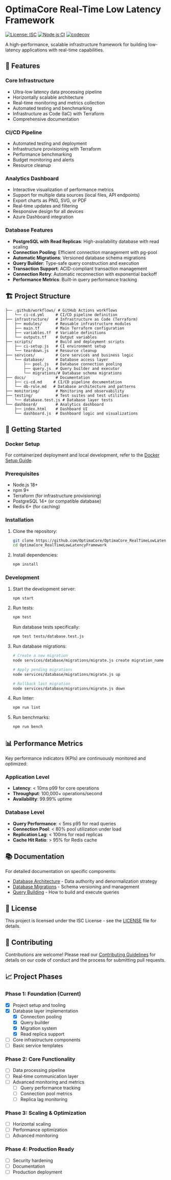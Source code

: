 # OptimaCore Real-Time Low Latency Framework

[![License: ISC](https://img.shields.io/badge/License-ISC-blue.svg)](https://opensource.org/licenses/ISC)
[![Node.js CI](https://github.com/OptimaCore/OptimaCore_RealTimeLowLatencyFramework/actions/workflows/node.js.yml/badge.svg)](https://github.com/OptimaCore/OptimaCore_RealTimeLowLatencyFramework/actions/workflows/node.js.yml)
[![codecov](https://codecov.io/gh/OptimaCore/OptimaCore_RealTimeLowLatencyFramework/branch/main/graph/badge.svg?token=YOUR-TOKEN-HERE)](https://codecov.io/gh/OptimaCore/OptimaCore_RealTimeLowLatencyFramework)

A high-performance, scalable infrastructure framework for building low-latency applications with real-time capabilities.

## 🚀 Features

### Core Infrastructure
- Ultra-low latency data processing pipeline
- Horizontally scalable architecture
- Real-time monitoring and metrics collection
- Automated testing and benchmarking
- Infrastructure as Code (IaC) with Terraform
- Comprehensive documentation

### CI/CD Pipeline
- Automated testing and deployment
- Infrastructure provisioning with Terraform
- Performance benchmarking
- Budget monitoring and alerts
- Resource cleanup

### Analytics Dashboard
- Interactive visualization of performance metrics
- Support for multiple data sources (local files, API endpoints)
- Export charts as PNG, SVG, or PDF
- Real-time updates and filtering
- Responsive design for all devices
- Azure Dashboard integration

### Database Features
- **PostgreSQL with Read Replicas**: High-availability database with read scaling
- **Connection Pooling**: Efficient connection management with pg-pool
- **Automatic Migrations**: Versioned database schema migrations
- **Query Builder**: Type-safe query construction and execution
- **Transaction Support**: ACID-compliant transaction management
- **Connection Retry**: Automatic reconnection with exponential backoff
- **Performance Metrics**: Built-in query performance tracking

## 🏗️ Project Structure

```
├── .github/workflows/ # GitHub Actions workflows
│   └── ci-cd.yml     # CI/CD pipeline definition
├── infrastructure/   # Infrastructure as Code (Terraform)
│   ├── modules/      # Reusable infrastructure modules
│   ├── main.tf       # Main Terraform configuration
│   ├── variables.tf  # Variable definitions
│   └── outputs.tf    # Output variables
├── scripts/          # Build and deployment scripts
│   ├── ci-setup.js   # CI environment setup
│   └── teardown.js   # Resource cleanup
├── services/         # Core services and business logic
│   └── database/     # Database access layer
│       ├── pool.js   # Database connection pooling
│       ├── query.js  # Query builder and executor
│       └── migrations/# Database schema migrations
├── docs/             # Documentation
│   ├── ci-cd.md     # CI/CD pipeline documentation
│   └── db-role.md   # Database architecture and patterns
├── monitoring/       # Monitoring and observability
├── testing/          # Test suites and test utilities
│   └── database.test.js # Database layer tests
└── dashboard/        # Analytics dashboard
    ├── index.html    # Dashboard UI
    └── dashboard.js  # Dashboard logic and visualizations
```

## 🚀 Getting Started

### Docker Setup

For containerized deployment and local development, refer to the [Docker Setup Guide](docs/docker-setup.md).

### Prerequisites

- Node.js 18+
- npm 9+
- Terraform (for infrastructure provisioning)
- PostgreSQL 14+ (or compatible database)
- Redis 6+ (for caching)

### Installation

1. Clone the repository:
   ```bash
   git clone https://github.com/OptimaCore/OptimaCore_RealTimeLowLatencyFramework.git
   cd OptimaCore_RealTimeLowLatencyFramework
   ```

2. Install dependencies:
   ```bash
   npm install
   ```

### Development

1. Start the development server:
   ```bash
   npm start
   ```

2. Run tests:
   ```bash
   npm test
   ```
   
   Run database tests specifically:
   ```bash
   npm test tests/database.test.js
   ```

3. Run database migrations:
   ```bash
   # Create a new migration
   node services/database/migrations/migrate.js create migration_name
   
   # Apply pending migrations
   node services/database/migrations/migrate.js up
   
   # Rollback last migration
   node services/database/migrations/migrate.js down
   ```

4. Run linter:
   ```bash
   npm run lint
   ```

5. Run benchmarks:
   ```bash
   npm run bench
   ```

## 📊 Performance Metrics

Key performance indicators (KPIs) are continuously monitored and optimized:

### Application Level
- **Latency**: < 10ms p99 for core operations
- **Throughput**: 100,000+ operations/second
- **Availability**: 99.99% uptime

### Database Level
- **Query Performance**: < 5ms p95 for read queries
- **Connection Pool**: < 80% pool utilization under load
- **Replication Lag**: < 100ms for read replicas
- **Cache Hit Ratio**: > 95% for Redis cache

## 📚 Documentation

For detailed documentation on specific components:

- [Database Architecture](docs/db-role.md) - Data authority and denormalization strategy
- [Database Migrations](services/database/migrations/README.md) - Schema versioning and management
- [Query Building](services/database/query.js) - How to build and execute queries

## 📄 License

This project is licensed under the ISC License - see the [LICENSE](LICENSE) file for details.

## 🤝 Contributing

Contributions are welcome! Please read our [Contributing Guidelines](CONTRIBUTING.md) for details on our code of conduct and the process for submitting pull requests.

## 📈 Project Phases

### Phase 1: Foundation (Current)
- [x] Project setup and tooling
- [x] Database layer implementation
  - [x] Connection pooling
  - [x] Query builder
  - [x] Migration system
  - [x] Read replica support
- [ ] Core infrastructure components
- [ ] Basic service templates

### Phase 2: Core Functionality
- [ ] Data processing pipeline
- [ ] Real-time communication layer
- [ ] Advanced monitoring and metrics
  - [ ] Query performance tracking
  - [ ] Connection pool metrics
  - [ ] Replica lag monitoring

### Phase 3: Scaling & Optimization
- [ ] Horizontal scaling
- [ ] Performance optimization
- [ ] Advanced monitoring

### Phase 4: Production Ready
- [ ] Security hardening
- [ ] Documentation
- [ ] Production deployment